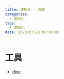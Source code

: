 ```yaml
---
title: 虚拟化 - 收藏
categories: 
  - 虚拟化
tags:
  - 虚拟化
date: 2023/07/28 00:00:00
---
```


# 工具
- [dive](https://github.com/wagoodman/dive)